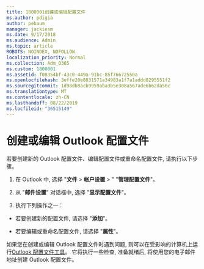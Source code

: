```yaml
---
title: 1800001创建或编辑配置文件
ms.author: pdigia
author: pebaum
manager: jackiesm
ms.date: 9/17/2018
ms.audience: Admin
ms.topic: article
ROBOTS: NOINDEX, NOFOLLOW
localization_priority: Normal
ms.collection: Adm_O365
ms.custom: 1800001
ms.assetid: f08354bf-43c0-449a-91bc-85f76672550a
ms.openlocfilehash: 3effe20e8831571a34983a1f7a1addd8295551f2
ms.sourcegitcommit: 1d98db8acb9959aba3b5e308a567ade6b62da56c
ms.translationtype: MT
ms.contentlocale: zh-CN
ms.lasthandoff: 08/22/2019
ms.locfileid: "36515149"
---
```

# <a name="create-or-edit-an-outlook-profile"></a>创建或编辑 Outlook 配置文件

若要创建新的 Outlook 配置文件、编辑配置文件或重命名配置文件, 请执行以下步骤。
  
1. 在 Outlook 中, 选择 "**文件** \> **帐户设置** \> " "**管理配置文件**"。
    
2. 从 "**邮件设置**" 对话框中, 选择 "**显示配置文件**"。
    
3. 执行下列操作之一：
    
  - 若要创建新的配置文件, 请选择 "**添加**"。
    
  - 若要编辑或重命名配置文件, 请选择 "**属性**"。
    
如果您在创建或编辑 Outlook 配置文件时遇到问题, 则可以在受影响的计算机上运行[Outlook 配置文件工具](https://aka.ms/SaRA-OutlookSetupProfile)。 它将执行一些检查, 准备就绪后, 将使用您的电子邮件地址创建 Outlook 配置文件。 
  


